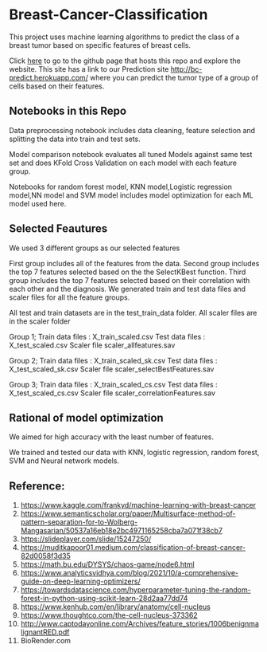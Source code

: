 # Breast-Cancer-Classification
This project uses machine learning algorithms to predict the class of a breast tumor based on specific features of breast cells.

Click [here](https://mpk9909g.github.io/Breast-Cancer-Classification/) to go to the github page that hosts this repo and explore the website. This site has a link to our  Prediction site http://bc-predict.herokuapp.com/ where you can predict the tumor type of a group of cells based on their features.

## Notebooks in this Repo
Data preprocessing notebook includes data cleaning, feature selection and splitting the data into train and test sets.

Model comparison notebook evaluates all tuned Models against same test set and does KFold Cross Validation on each model with each feature group.

Notebooks for random forest model, KNN model,Logistic regression model,NN model and SVM model includes model optimization for each ML model used here.

## Selected Feautures
We used 3 different groups as our selected features

First group includes all of the features from the data.
Second group includes the top 7 features selected based on the the SelectKBest function.
Third group includes the top 7 features selected based on their correlation with each other and the diagnosis.
We generated train and test data files and scaler files for all the feature groups.

All test and train datasets are in the test_train_data folder. All scaler files are in the scaler folder

Group 1; Train data files : X_train_scaled.csv Test data files : X_test_scaled.csv Scaler file scaler_allfeatures.sav

Group 2; Train data files : X_train_scaled_sk.csv Test data files : X_test_scaled_sk.csv Scaler file scaler_selectBestFeatures.sav

Group 3; Train data files : X_train_scaled_cs.csv Test data files : X_test_scaled_cs.csv Scaler file scaler_correlationFeatures.sav

## Rational of model optimization
We aimed for high accuracy with the least number of features.

We trained and tested our data with KNN, logistic regression, random forest, SVM and Neural network models.


## Reference:

1. https://www.kaggle.com/frankyd/machine-learning-with-breast-cancer
2. https://www.semanticscholar.org/paper/Multisurface-method-of-pattern-separation-for-to-Wolberg-Mangasarian/50537a16eb18e2bc4971165258cba7a071f38cb7
3. https://slideplayer.com/slide/15247250/
4. https://muditkapoor01.medium.com/classification-of-breast-cancer-82d0058f3d35
5. https://math.bu.edu/DYSYS/chaos-game/node6.html
6. https://www.analyticsvidhya.com/blog/2021/10/a-comprehensive-guide-on-deep-learning-optimizers/
7. https://towardsdatascience.com/hyperparameter-tuning-the-random-forest-in-python-using-scikit-learn-28d2aa77dd74
8. https://www.kenhub.com/en/library/anatomy/cell-nucleus
9. https://www.thoughtco.com/the-cell-nucleus-373362
10. http://www.captodayonline.com/Archives/feature_stories/1006benignmalignantRED.pdf
11. BioRender.com






